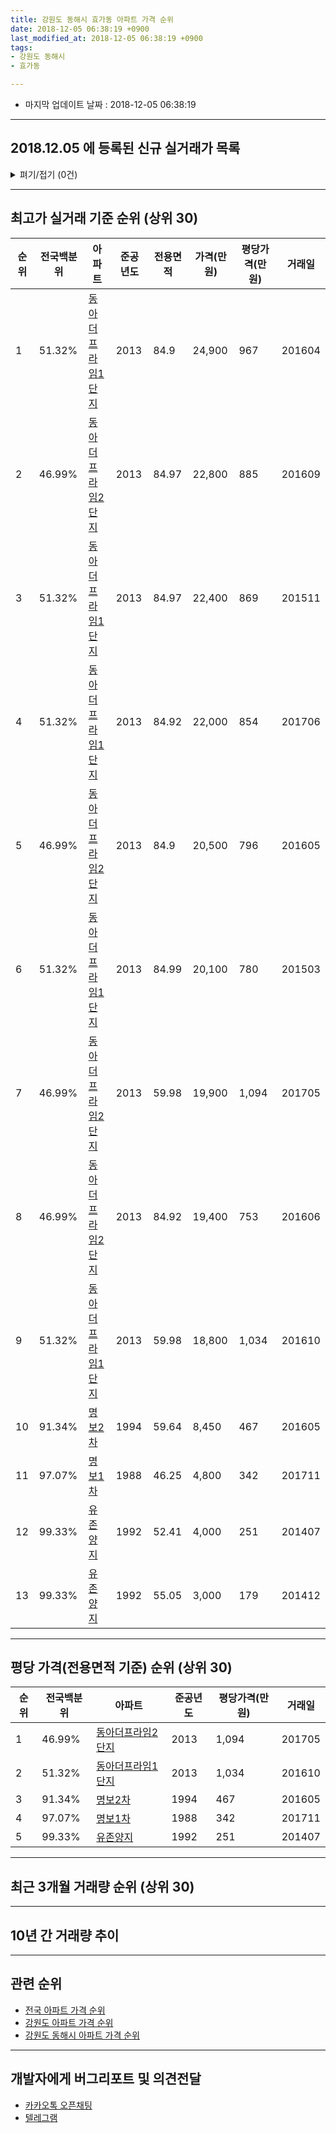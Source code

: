 ```yaml
---
title: 강원도 동해시 효가동 아파트 가격 순위
date: 2018-12-05 06:38:19 +0900
last_modified_at: 2018-12-05 06:38:19 +0900
tags:
- 강원도 동해시
- 효가동

---
```


* 마지막 업데이트 날짜 : 2018-12-05 06:38:19

---

## 2018.12.05 에 등록된 신규 실거래가 목록

<details>
<summary>펴기/접기 (0건)</summary>
<div markdown="1">

|아파트|전국백분위|준공년도|전용면적|가격(만원)|평당가격(만원)|거래일|
|---|---|---|---|---|---|---|
|없음|||||||


</div>
</details>

---

## 최고가 실거래 기준 순위 (상위 30)


|순위|전국백분위|아파트|준공년도|전용면적|가격(만원)|평당가격(만원)|거래일|
|---|---|---|---|---|---|---|---|
|1|51.32%|[동아더프라임1단지](https://search.naver.com/search.naver?query=%EA%B0%95%EC%9B%90%EB%8F%84+%EB%8F%99%ED%95%B4%EC%8B%9C+%ED%9A%A8%EA%B0%80%EB%8F%99+%EB%8F%99%EC%95%84%EB%8D%94%ED%94%84%EB%9D%BC%EC%9E%841%EB%8B%A8%EC%A7%80)|2013|84.9|24,900|967|201604|
|2|46.99%|[동아더프라임2단지](https://search.naver.com/search.naver?query=%EA%B0%95%EC%9B%90%EB%8F%84+%EB%8F%99%ED%95%B4%EC%8B%9C+%ED%9A%A8%EA%B0%80%EB%8F%99+%EB%8F%99%EC%95%84%EB%8D%94%ED%94%84%EB%9D%BC%EC%9E%842%EB%8B%A8%EC%A7%80)|2013|84.97|22,800|885|201609|
|3|51.32%|[동아더프라임1단지](https://search.naver.com/search.naver?query=%EA%B0%95%EC%9B%90%EB%8F%84+%EB%8F%99%ED%95%B4%EC%8B%9C+%ED%9A%A8%EA%B0%80%EB%8F%99+%EB%8F%99%EC%95%84%EB%8D%94%ED%94%84%EB%9D%BC%EC%9E%841%EB%8B%A8%EC%A7%80)|2013|84.97|22,400|869|201511|
|4|51.32%|[동아더프라임1단지](https://search.naver.com/search.naver?query=%EA%B0%95%EC%9B%90%EB%8F%84+%EB%8F%99%ED%95%B4%EC%8B%9C+%ED%9A%A8%EA%B0%80%EB%8F%99+%EB%8F%99%EC%95%84%EB%8D%94%ED%94%84%EB%9D%BC%EC%9E%841%EB%8B%A8%EC%A7%80)|2013|84.92|22,000|854|201706|
|5|46.99%|[동아더프라임2단지](https://search.naver.com/search.naver?query=%EA%B0%95%EC%9B%90%EB%8F%84+%EB%8F%99%ED%95%B4%EC%8B%9C+%ED%9A%A8%EA%B0%80%EB%8F%99+%EB%8F%99%EC%95%84%EB%8D%94%ED%94%84%EB%9D%BC%EC%9E%842%EB%8B%A8%EC%A7%80)|2013|84.9|20,500|796|201605|
|6|51.32%|[동아더프라임1단지](https://search.naver.com/search.naver?query=%EA%B0%95%EC%9B%90%EB%8F%84+%EB%8F%99%ED%95%B4%EC%8B%9C+%ED%9A%A8%EA%B0%80%EB%8F%99+%EB%8F%99%EC%95%84%EB%8D%94%ED%94%84%EB%9D%BC%EC%9E%841%EB%8B%A8%EC%A7%80)|2013|84.99|20,100|780|201503|
|7|46.99%|[동아더프라임2단지](https://search.naver.com/search.naver?query=%EA%B0%95%EC%9B%90%EB%8F%84+%EB%8F%99%ED%95%B4%EC%8B%9C+%ED%9A%A8%EA%B0%80%EB%8F%99+%EB%8F%99%EC%95%84%EB%8D%94%ED%94%84%EB%9D%BC%EC%9E%842%EB%8B%A8%EC%A7%80)|2013|59.98|19,900|1,094|201705|
|8|46.99%|[동아더프라임2단지](https://search.naver.com/search.naver?query=%EA%B0%95%EC%9B%90%EB%8F%84+%EB%8F%99%ED%95%B4%EC%8B%9C+%ED%9A%A8%EA%B0%80%EB%8F%99+%EB%8F%99%EC%95%84%EB%8D%94%ED%94%84%EB%9D%BC%EC%9E%842%EB%8B%A8%EC%A7%80)|2013|84.92|19,400|753|201606|
|9|51.32%|[동아더프라임1단지](https://search.naver.com/search.naver?query=%EA%B0%95%EC%9B%90%EB%8F%84+%EB%8F%99%ED%95%B4%EC%8B%9C+%ED%9A%A8%EA%B0%80%EB%8F%99+%EB%8F%99%EC%95%84%EB%8D%94%ED%94%84%EB%9D%BC%EC%9E%841%EB%8B%A8%EC%A7%80)|2013|59.98|18,800|1,034|201610|
|10|91.34%|[명보2차](https://search.naver.com/search.naver?query=%EA%B0%95%EC%9B%90%EB%8F%84+%EB%8F%99%ED%95%B4%EC%8B%9C+%ED%9A%A8%EA%B0%80%EB%8F%99+%EB%AA%85%EB%B3%B42%EC%B0%A8)|1994|59.64|8,450|467|201605|
|11|97.07%|[명보1차](https://search.naver.com/search.naver?query=%EA%B0%95%EC%9B%90%EB%8F%84+%EB%8F%99%ED%95%B4%EC%8B%9C+%ED%9A%A8%EA%B0%80%EB%8F%99+%EB%AA%85%EB%B3%B41%EC%B0%A8)|1988|46.25|4,800|342|201711|
|12|99.33%|[유존양지](https://search.naver.com/search.naver?query=%EA%B0%95%EC%9B%90%EB%8F%84+%EB%8F%99%ED%95%B4%EC%8B%9C+%ED%9A%A8%EA%B0%80%EB%8F%99+%EC%9C%A0%EC%A1%B4%EC%96%91%EC%A7%80)|1992|52.41|4,000|251|201407|
|13|99.33%|[유존양지](https://search.naver.com/search.naver?query=%EA%B0%95%EC%9B%90%EB%8F%84+%EB%8F%99%ED%95%B4%EC%8B%9C+%ED%9A%A8%EA%B0%80%EB%8F%99+%EC%9C%A0%EC%A1%B4%EC%96%91%EC%A7%80)|1992|55.05|3,000|179|201412|


---

## 평당 가격(전용면적 기준) 순위 (상위 30)


|순위|전국백분위|아파트|준공년도|평당가격(만원)|거래일|
|---|---|---|---|---|---|
|1|46.99%|[동아더프라임2단지](https://search.naver.com/search.naver?query=%EA%B0%95%EC%9B%90%EB%8F%84+%EB%8F%99%ED%95%B4%EC%8B%9C+%ED%9A%A8%EA%B0%80%EB%8F%99+%EB%8F%99%EC%95%84%EB%8D%94%ED%94%84%EB%9D%BC%EC%9E%842%EB%8B%A8%EC%A7%80)|2013|1,094|201705|
|2|51.32%|[동아더프라임1단지](https://search.naver.com/search.naver?query=%EA%B0%95%EC%9B%90%EB%8F%84+%EB%8F%99%ED%95%B4%EC%8B%9C+%ED%9A%A8%EA%B0%80%EB%8F%99+%EB%8F%99%EC%95%84%EB%8D%94%ED%94%84%EB%9D%BC%EC%9E%841%EB%8B%A8%EC%A7%80)|2013|1,034|201610|
|3|91.34%|[명보2차](https://search.naver.com/search.naver?query=%EA%B0%95%EC%9B%90%EB%8F%84+%EB%8F%99%ED%95%B4%EC%8B%9C+%ED%9A%A8%EA%B0%80%EB%8F%99+%EB%AA%85%EB%B3%B42%EC%B0%A8)|1994|467|201605|
|4|97.07%|[명보1차](https://search.naver.com/search.naver?query=%EA%B0%95%EC%9B%90%EB%8F%84+%EB%8F%99%ED%95%B4%EC%8B%9C+%ED%9A%A8%EA%B0%80%EB%8F%99+%EB%AA%85%EB%B3%B41%EC%B0%A8)|1988|342|201711|
|5|99.33%|[유존양지](https://search.naver.com/search.naver?query=%EA%B0%95%EC%9B%90%EB%8F%84+%EB%8F%99%ED%95%B4%EC%8B%9C+%ED%9A%A8%EA%B0%80%EB%8F%99+%EC%9C%A0%EC%A1%B4%EC%96%91%EC%A7%80)|1992|251|201407|


---

## 최근 3개월 거래량 순위 (상위 30)


<div style="width:100%;">
    <canvas id="deal_count_ranking" height="250"></canvas>
</div>


<script>
new Chart(document.getElementById("deal_count_ranking"), {
    type: 'horizontalBar',
    data: {
        labels: ['동아더프라임2단지'],
        datasets: [{
            label: '실거래 수',
            data: [3],
            borderColor: "rgba(255, 0, 128, 1)",
            backgroundColor: "rgba(255, 0, 128, 0.5)",
            fill: false,
        }]
    },
    options: {
        responsive: true,
        title: {
            display: true,
            text: '최근 3개월 거래량 순위'
        },
        tooltips: {
            mode: 'index',
            intersect: false,
            callbacks: {
                title: function(tooltipItems, data) {
                    return "실거래 수:";
                },
                label: function(tooltipItem, data) {
                    return data.labels[tooltipItem.index] + ": " + tooltipItem.xLabel;
                }
            }
        },
        hover: {
            mode: 'nearest',
            intersect: true
        },
        scales: {
            xAxes: [{
                display: true,
                scaleLabel: {
                    display: true,
                    labelString: '실거래 수'
                },
                ticks: {
                    suggestedMin: 0,
                }
            }],
            yAxes: [{
                display: true,
                ticks: {
                    autoSkip: false,
                    callback: function(value, index, values) {
                        if (value.length > 15)
                            return value.substr(0, 13) + "...";
                        else
                            return value;
                    }
                },
                scaleLabel: {
                    display: false,
                }
            }]
        }
    }
});

</script>


---

## 10년 간 거래량 추이


<div style="width:100%;">
    <canvas id="deal_progress" height="250"></canvas>
</div>

<script>
new Chart(document.getElementById("deal_progress"), {
    type: 'line',
    data: {
        labels: ['200812','200901','200902','200903','200904','200905','200906','200907','200908','200909','200910','200911','200912','201001','201002','201003','201004','201005','201006','201007','201008','201009','201010','201011','201012','201101','201102','201103','201104','201105','201106','201107','201108','201109','201110','201111','201112','201201','201202','201203','201204','201205','201206','201207','201208','201209','201210','201211','201212','201301','201302','201303','201304','201305','201306','201307','201308','201309','201310','201311','201312','201401','201402','201403','201404','201405','201406','201407','201408','201409','201410','201411','201412','201501','201502','201503','201504','201505','201506','201507','201508','201509','201510','201511','201512','201601','201602','201603','201604','201605','201606','201607','201608','201609','201610','201611','201612','201701','201702','201703','201704','201705','201706','201707','201708','201709','201710','201711','201712','201801','201802','201803','201804','201805','201806','201807','201808','201809','201810','201811','201812'],
        datasets: [{
            label: '실거래 수',
            pointRadius: 1,
            data: [0, 0, 1, 2, 1, 1, 0, 1, 0, 4, 2, 1, 0, 1, 3, 0, 3, 1, 2, 1, 1, 3, 1, 0, 1, 0, 1, 0, 1, 3, 0, 1, 0, 1, 0, 1, 1, 1, 2, 1, 3, 4, 1, 0, 0, 2, 2, 1, 1, 1, 1, 1, 11, 7, 6, 6, 5, 5, 15, 13, 10, 4, 7, 7, 2, 4, 4, 3, 4, 5, 0, 6, 2, 6, 5, 9, 7, 8, 9, 5, 3, 5, 6, 4, 3, 3, 3, 7, 3, 12, 3, 3, 2, 4, 9, 3, 0, 1, 4, 4, 1, 3, 3, 3, 2, 3, 0, 4, 3, 2, 2, 4, 2, 0, 2, 0, 0, 4, 2, 1, 0],
            borderColor: "rgba(255, 201, 14, 1)",
            backgroundColor: "rgba(255, 201, 14, 0.5)",
            fill: true,
        }]
    },
    options: {
        responsive: true,
        title: {
            display: true,
            text: '10년간 거래량 추이'
        },
        tooltips: {
            mode: 'index',
            intersect: false,
        },
        hover: {
            mode: 'nearest',
            intersect: true
        },
        scales: {
            xAxes: [{
                display: true,
                scaleLabel: {
                    display: true,
                    labelString: '년/월'
                }
            }],
            yAxes: [{
                display: true,
                ticks: {
                    suggestedMin: 0,
                },
                scaleLabel: {
                    display: true,
                    labelString: '실거래 수'
                }
            }]
        }
    }
});

</script>


---

## 관련 순위

- [전국 아파트 가격 순위](https://inasie.github.io/apt-ranking/전국)
- [강원도 아파트 가격 순위](https://inasie.github.io/apt-ranking/강원도)
- [강원도 동해시 아파트 가격 순위](https://inasie.github.io/apt-ranking/강원도-동해시)


---

## 개발자에게 버그리포트 및 의견전달

- [카카오톡 오픈채팅](https://open.kakao.com/o/gLJUAP4)
- [텔레그램](https://t.me/inasie)

